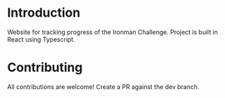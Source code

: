 # Introduction

Website for tracking progress of the Ironman Challenge.
Project is built in React using Typescript.

# Contributing

All contributions are welcome! Create a PR against the dev branch.